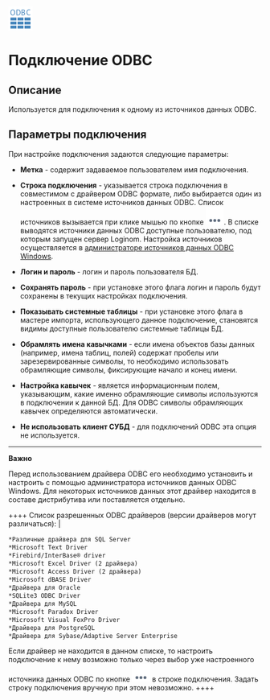 ![](/media/app/icons/vendors/odbcunidacdbconnection.svg)

# Подключение ODBC

## Описание

Используется для подключения к одному из источников данных ODBC.

## Параметры подключения

При настройке подключения задаются следующие параметры:


*  **Метка** - содержит задаваемое пользователем имя подключения.

*  **Строка подключения** - указывается строка подключения в совместимом с драйвером ODBC формате, либо выбирается один из настроенных в системе источников данных ODBC. Список источников вызывается при клике мышью по кнопке ![](/media/app/icons/toolbar_18/browse.svg). В списке выводятся источники данных ODBC доступные пользователю, под которым запущен сервер Loginom. Настройка источников осуществляется в [администраторе источников данных ODBC Windows](https://docs.microsoft.com/ru-ru/sql/database-engine/configure-windows/open-the-odbc-data-source-administrator).   

*  **Логин и пароль** - логин и пароль пользователя БД.

*  **Сохранять пароль** - при установке этого флага логин и пароль будут сохранены в текущих настройках подключения.

*  **Показывать системные таблицы** - при установке этого флага в мастере импорта, использующего данное подключение, становятся видимы доступные пользователю системные таблицы БД.

*  **Обрамлять имена кавычками** - если имена объектов базы данных (например, имена таблиц, полей) содержат пробелы или зарезервированные символы, то необходимо использовать обрамляющие символы, фиксирующие начало и конец имени.


*  **Настройка кавычек** - является информационным полем, указывающим, какие именно обрамляющие символы используются в подключении к данной БД. Для ODBC символы обрамляющих кавычек определяются автоматически.
 * **Не использовать клиент СУБД** - для подключений ODBC эта опция не используется.

----

**Важно**

Перед использованием драйвера ODBC его необходимо установить и настроить с помощью администратора источников данных ODBC Windows. Для некоторых источников данных этот драйвер находится в составе дистрибутива или поставляется отдельно. 


 ++++ Список разрешенных ODBC драйверов (версии драйверов могут различаться): |

    *Различные драйвера для SQL Server
    *Microsoft Text Driver
    *Firebird/InterBase® driver
    *Microsoft Excel Driver (2 драйвера)
    *Microsoft Access Driver (2 драйвера)
    *Microsoft dBASE Driver
    *Драйвера для Oracle
    *SQLite3 ODBC Driver
    *Драйвера для MySQL
    *Microsoft Paradox Driver
    *Microsoft Visual FoxPro Driver
    *Драйвера для PostgreSQL
    *Драйвера для Sybase/Adaptive Server Enterprise

Если драйвер не находится в данном списке, то настроить подключение к нему возможно только через выбор уже настроенного источника данных ODBC по кнопке ![](/media/app/icons/toolbar_18/browse.svg) в строке подключения. Задать строку подключения вручную при этом невозможно. 
++++

